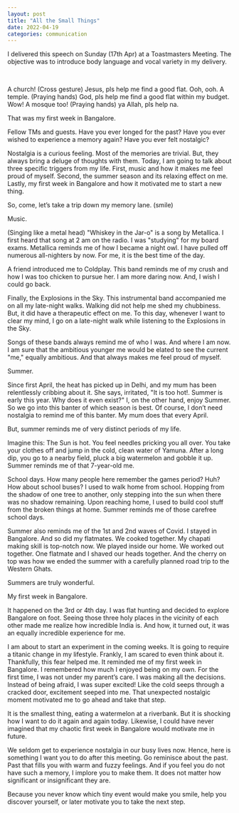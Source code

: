 ```yaml
---
layout: post
title: "All the Small Things"
date: 2022-04-19
categories: communication
---
```


I delivered this speech on Sunday (17th Apr) at a Toastmasters Meeting. The objective was to introduce body language and vocal variety in my delivery.

<!-- --- -->

<br>

A church! (Cross gesture) Jesus, pls help me find a good flat.
Ooh, ooh. A temple. (Praying hands) God, pls help me find a good flat within my budget.
Wow! A mosque too! (Praying hands) ya Allah, pls help na.

That was my first week in Bangalore.

Fellow TMs and guests. Have you ever longed for the past? Have you ever wished to experience a memory again? Have you ever felt nostalgic?

Nostalgia is a curious feeling. Most of the memories are trivial. But, they always bring a deluge of thoughts with them. Today, I am going to talk about three specific triggers from my life. First, music and how it makes me feel proud of myself. Second, the summer season and its relaxing effect on me. Lastly, my first week in Bangalore and how it motivated me to start a new thing.

So, come, let’s take a trip down my memory lane. (smile)

Music.

(Singing like a metal head) "Whiskey in the Jar-o" is a song by Metallica. I first heard that song at 2 am on the radio. I was "studying" for my board exams. Metallica reminds me of how I became a night owl. I have pulled off numerous all-nighters by now. For me, it is the best time of the day.

A friend introduced me to Coldplay. This band reminds me of my crush and how I was too chicken to pursue her. I am more daring now. And, I wish I could go back.

Finally, the Explosions in the Sky. This instrumental band accompanied me on all my late-night walks. Walking did not help me shed my chubbiness. But, it did have a therapeutic effect on me. To this day, whenever I want to clear my mind, I go on a late-night walk while listening to the Explosions in the Sky.

Songs of these bands always remind me of who I was. And where I am now. I am sure that the ambitious younger me would be elated to see the current "me," equally ambitious. And that always makes me feel proud of myself.

Summer.

Since first April, the heat has picked up in Delhi, and my mum has been relentlessly cribbing about it. She says, irritated, "It is too hot!. Summer is early this year. Why does it even exist?" I, on the other hand, enjoy Summer. So we go into this banter of which season is best. Of course, I don’t need nostalgia to remind me of this banter. My mum does that every April.

But, summer reminds me of very distinct periods of my life.

Imagine this: The Sun is hot. You feel needles pricking you all over. You take your clothes off and jump in the cold, clean water of Yamuna. After a long dip, you go to a nearby field, pluck a big watermelon and gobble it up. Summer reminds me of that 7-year-old me.

School days. How many people here remember the games period? Huh? How about school buses? I used to walk home from school. Hopping from the shadow of one tree to another, only stepping into the sun when there was no shadow remaining. Upon reaching home, I used to build cool stuff from the broken things at home. Summer reminds me of those carefree school days.

Summer also reminds me of the 1st and 2nd waves of Covid. I stayed in Bangalore. And so did my flatmates. We cooked together. My chapati making skill is top-notch now. We played inside our home. We worked out together. One flatmate and I shaved our heads together. And the cherry on top was how we ended the summer with a carefully planned road trip to the Western Ghats.

Summers are truly wonderful.

My first week in Bangalore.

It happened on the 3rd or 4th day. I was flat hunting and decided to explore Bangalore on foot. Seeing those three holy places in the vicinity of each other made me realize how incredible India is. And how, it turned out, it was an equally incredible experience for me.

I am about to start an experiment in the coming weeks. It is going to require a titanic change in my lifestyle. Frankly, I am scared to even think about it. Thankfully, this fear helped me. It reminded me of my first week in Bangalore. I remembered how much I enjoyed being on my own. For the first time, I was not under my parent’s care. I was making all the decisions. Instead of being afraid, I was super excited! Like the cold seeps through a cracked door, excitement seeped into me. That unexpected nostalgic moment motivated me to go ahead and take that step.

It is the smallest thing, eating a watermelon at a riverbank. But it is shocking how I want to do it again and again today. Likewise, I could have never imagined that my chaotic first week in Bangalore would motivate me in future.

We seldom get to experience nostalgia in our busy lives now. Hence, here is something I want you to do after this meeting. Go reminisce about the past. Past that fills you with warm and fuzzy feelings. And if you feel you do not have such a memory, I implore you to make them. It does not matter how significant or insignificant they are.

Because you never know which tiny event would make you smile, help you discover yourself, or later motivate you to take the next step.
